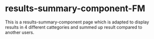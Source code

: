 # results-summary-component-FM
This is a results-summary-component page which is adapted to display results in 4 different cattegories and summed up result compared to another users.
